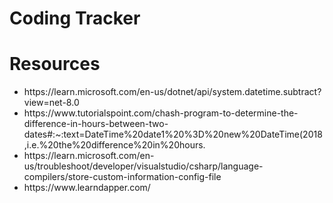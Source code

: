 # Coding Tracker

# Resources

<ul>

<li>https://learn.microsoft.com/en-us/dotnet/api/system.datetime.subtract?view=net-8.0</li>

<li>https://www.tutorialspoint.com/chash-program-to-determine-the-difference-in-hours-between-two-dates#:~:text=DateTime%20date1%20%3D%20new%20DateTime(2018,i.e.%20the%20difference%20in%20hours.</li>

<li>https://learn.microsoft.com/en-us/troubleshoot/developer/visualstudio/csharp/language-compilers/store-custom-information-config-file</li>

<li>https://www.learndapper.com/</li>

</ul>